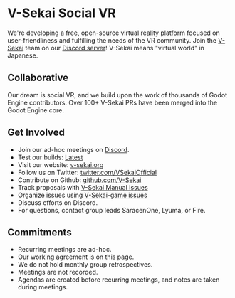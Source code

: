 # V-Sekai Social VR

We're developing a free, open-source virtual reality platform focused on user-friendliness and fulfilling the needs of the VR community. Join the [V-Sekai](https://v-sekai.org) team on our [Discord server](https://discord.gg/7BQDHesck8)! V-Sekai means "virtual world" in Japanese.

## Collaborative

Our dream is social VR, and we build upon the work of thousands of Godot Engine contributors. Over 100+ V-Sekai PRs have been merged into the Godot Engine core.

## Get Involved

- Join our ad-hoc meetings on [Discord](https://discord.gg/7BQDHesck8).
- Test our builds: [Latest](https://v-sekai.github.io/manuals/features/play_latest.html)
- Visit our website: [v-sekai.org](https://v-sekai.org)
- Follow us on Twitter: [twitter.com/VSekaiOfficial](https://twitter.com/VSekaiOfficial)
- Contribute on Github: [github.com/V-Sekai](https://github.com/V-Sekai)
- Track proposals with [V-Sekai Manual Issues](https://github.com/V-Sekai/manuals/issues)
- Organize issues using [V-Sekai-game issues](https://github.com/V-Sekai/v-sekai-game/issues)
- Discuss efforts on Discord.
- For questions, contact group leads SaracenOne, Lyuma, or Fire.

## Commitments

- Recurring meetings are ad-hoc.
- Our working agreement is on this page.
- We do not hold monthly group retrospectives.
- Meetings are not recorded.
- Agendas are created before recurring meetings, and notes are taken during meetings.